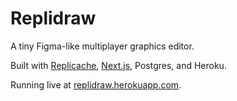 # Replidraw

A tiny Figma-like multiplayer graphics editor.

Built with [Replicache](https://replicache.dev), [Next.js](https://nextjs.org/),
Postgres, and Heroku.

Running live at [replidraw.herokuapp.com](https://replidraw.herokuapp.com/).
